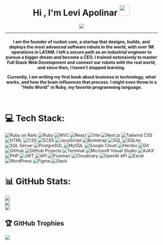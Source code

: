 <h1 align="center">Hi , I'm Levi Apolinar <img src="https://media.giphy.com/media/hvRJCLFzcasrR4ia7z/giphy.gif" width="35"></h1>
<p align="center">
  <a href="https://github.com/DenverCoder1/readme-typing-svg"><img src="https://readme-typing-svg.herokuapp.com?lines=Full+Stack+Web+Developer;Ruby+on+Rails;React%20|%20Next.js%20|%20Tailwind;SQL%20|%20SQL+Server%20|%20PostgreSQL%20|%20MySQL;Heroku%20|%20Google+Cloud%20|%20Figma;Git%20|%20GitHub%20|%20GitHub+Projects;&center=true&width=500&height=50"></a>
</p>
<hr/>
<h4 align="center">I am the founder of rucbot.com, a startup that designs, builds, and deploys the most advanced software robots in the world, with over 1M operations in LATAM. I left a secure path as an industrial engineer to pursue a bigger dream and become a CEO. I trained extensively to master Full Stack Web Development and connect our robots with the real world, and since then, I haven’t stopped learning.

Currently, I am writing my first book about business in technology, what works, and how the brain influences that process. I might even throw in a "Hello World" in Ruby, my favorite programming language.</h4>
<br>

# 💻 Tech Stack:
![Ruby on Rails](https://img.shields.io/badge/Ruby_On_Rails-%23CC0000.svg?style=for-the-badge&logo=rubyonrails&logoColor=white)
![Ruby](https://img.shields.io/badge/Ruby-%23CC342D.svg?style=for-the-badge&logo=ruby&logoColor=white)
![MVC](https://img.shields.io/badge/MVC-%231572B6.svg?style=for-the-badge)
![React](https://img.shields.io/badge/React-%2320232A.svg?style=for-the-badge&logo=react&logoColor=%2361DAFB)
![Vite](https://img.shields.io/badge/Vite-%23646CFF.svg?style=for-the-badge&logo=vite&logoColor=white)
![Next.js](https://img.shields.io/badge/Next.js-%23000000.svg?style=for-the-badge&logo=nextdotjs&logoColor=white)
![Tailwind CSS](https://img.shields.io/badge/TailwindCSS-%2338B2AC.svg?style=for-the-badge&logo=tailwind-css&logoColor=white)
![HTML](https://img.shields.io/badge/HTML-%23E34F26.svg?style=for-the-badge&logo=html5&logoColor=white)
![CSS](https://img.shields.io/badge/CSS-%231572B6.svg?style=for-the-badge&logo=css3&logoColor=white)
![SCSS](https://img.shields.io/badge/SCSS-%23CC6699.svg?style=for-the-badge&logo=sass&logoColor=white)
![JavaScript](https://img.shields.io/badge/JavaScript-%23F7DF1E.svg?style=for-the-badge&logo=javascript&logoColor=black)
![Bootstrap](https://img.shields.io/badge/Bootstrap-%23563D7C.svg?style=for-the-badge&logo=bootstrap&logoColor=white)
![SQL](https://img.shields.io/badge/SQL-%234477A1.svg?style=for-the-badge)
![SQLite](https://img.shields.io/badge/SQLite-%23003B57.svg?style=for-the-badge&logo=sqlite&logoColor=white)
![SQL Server](https://img.shields.io/badge/SQL%20Server-%23CC2927.svg?style=for-the-badge&logo=microsoft-sql-server&logoColor=white)
![PostgreSQL](https://img.shields.io/badge/PostgreSQL-%23336791.svg?style=for-the-badge&logo=postgresql&logoColor=white)
![MySQL](https://img.shields.io/badge/MySQL-%234479A1.svg?style=for-the-badge&logo=mysql&logoColor=white)
![Google Cloud](https://img.shields.io/badge/Google_Cloud-%234285F4.svg?style=for-the-badge&logo=google-cloud&logoColor=white)
![Heroku](https://img.shields.io/badge/Heroku-%23430098.svg?style=for-the-badge&logo=heroku&logoColor=white)
![Git](https://img.shields.io/badge/Git-%23F05033.svg?style=for-the-badge&logo=git&logoColor=white)
![GitHub](https://img.shields.io/badge/github-%23181717.svg?style=for-the-badge&logo=github&logoColor=white)
![GitHub Projects](https://img.shields.io/badge/GitHub_Projects-%23181717.svg?style=for-the-badge&logo=github&logoColor=white)
![Terminal](https://img.shields.io/badge/Terminal-%23000000.svg?style=for-the-badge&logo=windows-terminal&logoColor=white)
![Microsoft Visual Studio](https://img.shields.io/badge/Visual_Studio-%235C2D91.svg?style=for-the-badge&logo=visual%20studio&logoColor=white)
![AJAX](https://img.shields.io/badge/AJAX-%2300BFFF.svg?style=for-the-badge&logo=ajax&logoColor=white)
![PHP](https://img.shields.io/badge/PHP-%23777BB4.svg?style=for-the-badge&logo=php&logoColor=white)
![JWT](https://img.shields.io/badge/JWT-%23000000.svg?style=for-the-badge&logo=JSON%20web%20tokens&logoColor=white)
![API](https://img.shields.io/badge/API-%23008080.svg?style=for-the-badge)
![Postman](https://img.shields.io/badge/Postman-%23FF6C37.svg?style=for-the-badge&logo=postman&logoColor=white)
![Cloudinary](https://img.shields.io/badge/Cloudinary-%2338B2AC.svg?style=for-the-badge&logo=cloudinary&logoColor=white)
![OpenAI API](https://img.shields.io/badge/OpenAI_API-%23444999.svg?style=for-the-badge&logo=openai&logoColor=white)
![Excel](https://img.shields.io/badge/Excel-%23217346.svg?style=for-the-badge&logo=microsoft-excel&logoColor=white)
![WordPress](https://img.shields.io/badge/WordPress-%23117AC9.svg?style=for-the-badge&logo=wordpress&logoColor=white)
![Figma](https://img.shields.io/badge/Figma-%23F24E1E.svg?style=for-the-badge&logo=figma&logoColor=white)
![Slack](https://img.shields.io/badge/Slack-%234A154B.svg?style=for-the-badge&logo=slack&logoColor=white)

# 📊 GitHub Stats:
![](https://github-readme-stats.vercel.app/api?username=lapolinarm&theme=dark&hide_border=false&include_all_commits=false&count_private=false)<br/>
![](https://github-readme-streak-stats.herokuapp.com/?user=lapolinarm&theme=dark&hide_border=false)<br/>
![](https://github-readme-stats.vercel.app/api/top-langs/?username=lapolinarm&theme=dark&hide_border=false&include_all_commits=false&count_private=false&layout=compact)

## 🏆 GitHub Trophies
![](https://github-profile-trophy.vercel.app/?username=lapolinarm&theme=onedark&no-frame=true&no-bg=false&margin-w=4)
